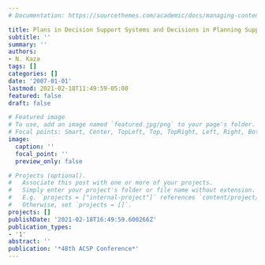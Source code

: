 ```yaml
---
# Documentation: https://sourcethemes.com/academic/docs/managing-content/

title: Plans in Decision Support Systems and Decisions in Planning Support System
subtitle: ''
summary: ''
authors:
- N. Kaza
tags: []
categories: []
date: '2007-01-01'
lastmod: 2021-02-18T11:49:59-05:00
featured: false
draft: false

# Featured image
# To use, add an image named `featured.jpg/png` to your page's folder.
# Focal points: Smart, Center, TopLeft, Top, TopRight, Left, Right, BottomLeft, Bottom, BottomRight.
image:
  caption: ''
  focal_point: ''
  preview_only: false

# Projects (optional).
#   Associate this post with one or more of your projects.
#   Simply enter your project's folder or file name without extension.
#   E.g. `projects = ["internal-project"]` references `content/project/deep-learning/index.md`.
#   Otherwise, set `projects = []`.
projects: []
publishDate: '2021-02-18T16:49:59.600266Z'
publication_types:
- '1'
abstract: ''
publication: '*48th ACSP Conference*'
---
```

